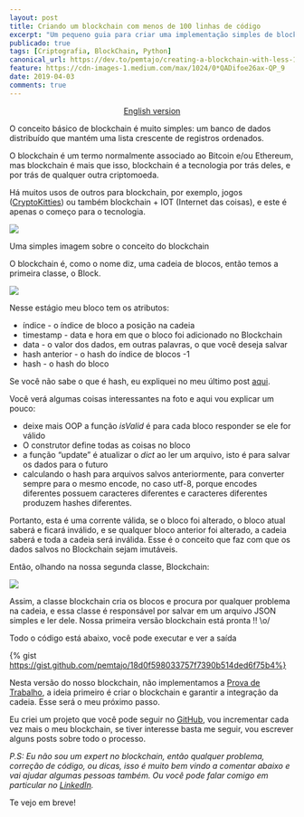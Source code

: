 ```yaml
---
layout: post
title: Criando um blockchain com menos de 100 linhas de código
excerpt: "Um pequeno guia para criar uma implementação simples de blockchain"
publicado: true
tags: [Criptografia, BlockChain, Python]
canonical_url: https://dev.to/pemtajo/creating-a-blockchain-with-less-100-code-lines-5aba
feature: https://cdn-images-1.medium.com/max/1024/0*QADifoe26ax-QP_9
date: 2019-04-03
comments: true
---
```

<p align="center">
  <a href="https://dev.to/pemtajo/creating-a-blockchain-with-less-100-code-lines-5aba">English version</a>
</p>

O conceito básico de blockchain é muito simples: um banco de dados distribuído que mantém uma lista crescente de registros ordenados.

O blockchain é um termo normalmente associado ao Bitcoin e/ou Ethereum, mas blockchain é mais que isso, blockchain é a tecnologia por trás deles, e por trás de qualquer outra criptomoeda.

Há muitos usos de outros para blockchain, por exemplo, jogos ([CryptoKitties](https://www.cryptokitties.co/)) ou também blockchain + IOT (Internet das coisas), e este é apenas o começo para o tecnologia.

![](https://cdn-images-1.medium.com/max/805/1*TV_02Syq-SWRChiXigN8Rw.png)

<p align="center">
  <figcaption> Uma simples imagem sobre o conceito do blockchain</figcaption>
</p>

O blockchain é, como o nome diz, uma cadeia de blocos, então temos a primeira classe, o Block.

![](https://cdn-images-1.medium.com/max/1024/1*0D3Uc7yIyR7Kv-n7Fq6vXA.png)

Nesse estágio meu bloco tem os atributos:

- índice - o índice de bloco a posição na cadeia
- timestamp - data e hora em que o bloco foi adicionado no Blockchain
- data - o valor dos dados, em outras palavras, o que você deseja salvar
- hash anterior - o hash do índice de blocos -1
- hash - o hash do bloco

Se você não sabe o que é hash, eu expliquei no meu último post [aqui](https://pemtajo.github.io/hash_teoria_seguranca/).

Você verá algumas coisas interessantes na foto e aqui vou explicar um pouco:

- deixe mais OOP a função _isValid_ é para cada bloco responder se ele for válido
- O construtor define todas as coisas no bloco
- a função “update” é atualizar o _dict_ ao ler um arquivo, isto é para salvar os dados para o futuro
- calculando o hash para arquivos salvos anteriormente, para converter sempre para o mesmo encode, no caso utf-8, porque encodes diferentes possuem caracteres diferentes e caracteres diferentes produzem hashes diferentes.

Portanto, esta é uma corrente válida, se o bloco foi alterado, o bloco atual saberá e ficará inválido, e se qualquer bloco anterior foi alterado, a cadeia saberá e toda a cadeia será inválida. Esse é o conceito que faz com que os dados salvos no Blockchain sejam imutáveis.

Então, olhando na nossa segunda classe, Blockchain:

![](https://cdn-images-1.medium.com/max/1024/1*RKxCwUFAebYgfkMjvJCeZA.png)

Assim, a classe blockchain cria os blocos e procura por qualquer problema na cadeia, e essa classe é responsável por salvar em um arquivo JSON simples e ler dele. Nossa primeira versão blockchain está pronta !! \o/

Todo o código está abaixo, você pode executar e ver a saída

{% gist https://gist.github.com/pemtajo/18d0f598033757f7390b514ded6f75b4%}

Nesta versão do nosso blockchain, não implementamos a [Prova de Trabalho](https://pt.wikipedia.org/wiki/Prova_de_trabalho), a ideia primeiro é criar o blockchain e garantir a integração da cadeia. Esse será o meu próximo passo.

Eu criei um projeto que você pode seguir no [GitHub](https://github.com/pemtajo/blockchain), vou incrementar cada vez mais o meu blockchain, se tiver interesse basta me seguir, vou escrever alguns posts sobre todo o processo.

_P.S: Eu não sou um expert no blockchain, então qualquer problema, correção de código, ou dicas, isso é muito bem vindo a comentar abaixo e vai ajudar algumas pessoas também. Ou você pode falar comigo em particular no _[_LinkedIn_](https://www.linkedin.com/in/pedromaraujo/)_._

Te vejo em breve!
